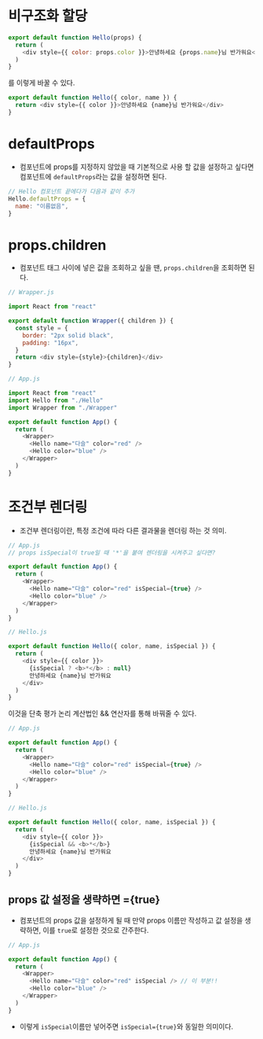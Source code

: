 # 비구조화 할당

```javascript
export default function Hello(props) {
  return (
    <div style={{ color: props.color }}>안녕하세요 {props.name}님 반가워요</div>
  )
}
```

를 이렇게 바꿀 수 있다.

```javascript
export default function Hello({ color, name }) {
  return <div style={{ color }}>안녕하세요 {name}님 반가워요</div>
}
```

# defaultProps

- 컴포넌트에 props를 지정하지 않았을 때 기본적으로 사용 할 값을 설정하고 싶다면 컴포넌트에 `defaultProps`라는 값을 설정하면 된다.

```javascript
// Hello 컴포넌트 끝에다가 다음과 같이 추가
Hello.defaultProps = {
  name: "이름없음",
}
```

# props.children

- 컴포넌트 태그 사이에 넣은 값을 조회하고 싶을 땐, `props.children`을 조회하면 된다.

```javascript
// Wrapper.js

import React from "react"

export default function Wrapper({ children }) {
  const style = {
    border: "2px solid black",
    padding: "16px",
  }
  return <div style={style}>{children}</div>
}
```

```javascript
// App.js

import React from "react"
import Hello from "./Hello"
import Wrapper from "./Wrapper"

export default function App() {
  return (
    <Wrapper>
      <Hello name="다슬" color="red" />
      <Hello color="blue" />
    </Wrapper>
  )
}
```

# 조건부 렌더링

- 조건부 렌더링이란, 특정 조건에 따라 다른 결과물을 렌더링 하는 것 의미.

```javascript
// App.js
// props isSpecial이 true일 때 '*'을 붙여 렌더링을 시켜주고 싶다면?

export default function App() {
  return (
    <Wrapper>
      <Hello name="다슬" color="red" isSpecial={true} />
      <Hello color="blue" />
    </Wrapper>
  )
}

// Hello.js

export default function Hello({ color, name, isSpecial }) {
  return (
    <div style={{ color }}>
      {isSpecial ? <b>*</b> : null}
      안녕하세요 {name}님 반가워요
    </div>
  )
}
```

이것을 단축 평가 논리 계산법인 && 연산자를 통해 바꿔줄 수 있다.

```javascript
// App.js

export default function App() {
  return (
    <Wrapper>
      <Hello name="다슬" color="red" isSpecial={true} />
      <Hello color="blue" />
    </Wrapper>
  )
}

// Hello.js

export default function Hello({ color, name, isSpecial }) {
  return (
    <div style={{ color }}>
      {isSpecial && <b>*</b>}
      안녕하세요 {name}님 반가워요
    </div>
  )
}
```

## props 값 설정을 생략하면 ={true}

- 컴포넌트의 props 값을 설정하게 될 때 만약 props 이름만 작성하고 값 설정을 생략하면, 이를 `true`로 설정한 것으로 간주한다.

```javascript
// App.js

export default function App() {
  return (
    <Wrapper>
      <Hello name="다슬" color="red" isSpecial /> // 이 부분!!
      <Hello color="blue" />
    </Wrapper>
  )
}
```

- 이렇게 `isSpecial`이름만 넣어주면 `isSpecial={true}`와 동일한 의미이다.
